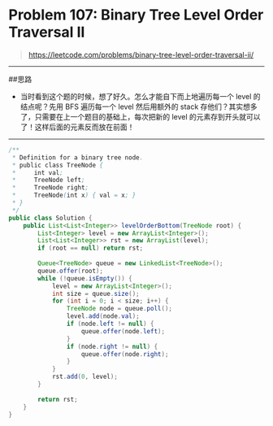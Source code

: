 # Problem 107: Binary Tree Level Order Traversal II

> https://leetcode.com/problems/binary-tree-level-order-traversal-ii/

------
##思路
* 当时看到这个题的时候，想了好久。怎么才能自下而上地遍历每一个 level 的结点呢？先用 BFS 遍历每一个 level 然后用额外的 stack 存他们？其实想多了，只需要在上一个题目的基础上，每次把新的 level 的元素存到开头就可以了！这样后面的元素反而放在前面！

-----


```java
/**
 * Definition for a binary tree node.
 * public class TreeNode {
 *     int val;
 *     TreeNode left;
 *     TreeNode right;
 *     TreeNode(int x) { val = x; }
 * }
 */
public class Solution {
    public List<List<Integer>> levelOrderBottom(TreeNode root) {
        List<Integer> level = new ArrayList<Integer>();
        List<List<Integer>> rst = new ArrayList(level);
        if (root == null) return rst;
        
        Queue<TreeNode> queue = new LinkedList<TreeNode>();
        queue.offer(root);
        while (!queue.isEmpty()) {
            level = new ArrayList<Integer>();
            int size = queue.size();
            for (int i = 0; i < size; i++) {
                TreeNode node = queue.poll();
                level.add(node.val);
                if (node.left != null) {
                    queue.offer(node.left);
                }
                if (node.right != null) {
                    queue.offer(node.right);
                }
            }
            rst.add(0, level);
        }
        
        return rst;
    }
}
```

